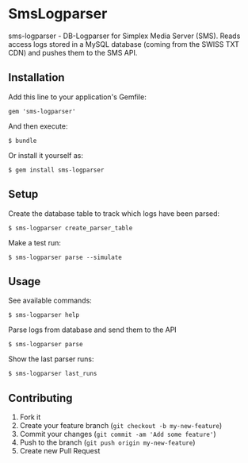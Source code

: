 # SmsLogparser

sms-logparser - DB-Logparser for Simplex Media Server (SMS). Reads access logs stored in a MySQL database (coming from the SWISS TXT CDN) and pushes them to the SMS API.

## Installation

Add this line to your application's Gemfile:

    gem 'sms-logparser'

And then execute:

    $ bundle

Or install it yourself as:

    $ gem install sms-logparser

## Setup

Create the database table to track which logs have been parsed:

    $ sms-logparser create_parser_table

Make a test run:

    $ sms-logparser parse --simulate

## Usage

See available commands:

    $ sms-logparser help

Parse logs from database and send them to the API

    $ sms-logparser parse

Show the last parser runs:

    $ sms-logparser last_runs

## Contributing

1. Fork it
2. Create your feature branch (`git checkout -b my-new-feature`)
3. Commit your changes (`git commit -am 'Add some feature'`)
4. Push to the branch (`git push origin my-new-feature`)
5. Create new Pull Request
